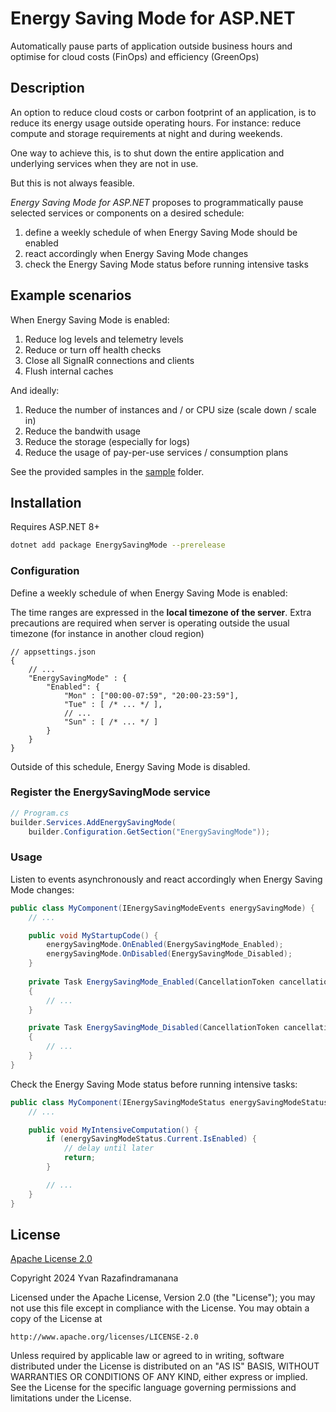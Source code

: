 # Energy Saving Mode for ASP.NET

Automatically pause parts of application outside business hours
and optimise for cloud costs (FinOps) and efficiency (GreenOps)

## Description

An option to reduce cloud costs or carbon footprint of an application, is to reduce
its energy usage outside operating hours. For instance: reduce compute and storage
requirements at night and during weekends.

One way to achieve this, is to shut down the entire application and underlying services
when they are not in use.

But this is not always feasible.

_Energy Saving Mode for ASP.NET_ proposes to programmatically
pause selected services or components on a desired schedule:

1. define a weekly schedule of when Energy Saving Mode should be enabled
2. react accordingly when Energy Saving Mode changes
3. check the Energy Saving Mode status before running intensive tasks

## Example scenarios

When Energy Saving Mode is enabled:

1. Reduce log levels and telemetry levels 
1. Reduce or turn off health checks
1. Close all SignalR connections and clients
1. Flush internal caches

And ideally:

1. Reduce the number of instances and / or CPU size (scale down / scale in)
1. Reduce the bandwith usage 
1. Reduce the storage (especially for logs)
1. Reduce the usage of pay-per-use services / consumption plans

See the provided samples in the [sample](https://github.com/yvzn/dotnet-energy-saving-mode/tree/main/sample) folder.

## Installation

Requires ASP.NET 8+

```bash
dotnet add package EnergySavingMode --prerelease
```

### Configuration

Define a weekly schedule of when Energy Saving Mode is enabled:

The time ranges are expressed in the **local timezone of the server**.
Extra precautions are required when server is operating outside the usual timezone
(for instance in another cloud region)

```jsonc
// appsettings.json
{
    // ...
    "EnergySavingMode" : {
        "Enabled": {
            "Mon" : ["00:00-07:59", "20:00-23:59"],
            "Tue" : [ /* ... */ ],
            // ...
            "Sun" : [ /* ... */ ]
        }
    }
}
```

Outside of this schedule, Energy Saving Mode is disabled.

### Register the EnergySavingMode service

```csharp
// Program.cs
builder.Services.AddEnergySavingMode(
	builder.Configuration.GetSection("EnergySavingMode"));
```

### Usage

Listen to events asynchronously and react accordingly when Energy Saving Mode changes:

```csharp
public class MyComponent(IEnergySavingModeEvents energySavingMode) {
	// ...

	public void MyStartupCode() {
		energySavingMode.OnEnabled(EnergySavingMode_Enabled);
		energySavingMode.OnDisabled(EnergySavingMode_Disabled);
	}
	
	private Task EnergySavingMode_Enabled(CancellationToken cancellationToken)
	{
		// ...
	}

	private Task EnergySavingMode_Disabled(CancellationToken cancellationToken)
	{
		// ...
	}
}
```

Check the Energy Saving Mode status before running intensive tasks:

```csharp
public class MyComponent(IEnergySavingModeStatus energySavingModeStatus) {
	// ...

	public void MyIntensiveComputation() {
		if (energySavingModeStatus.Current.IsEnabled) {
			// delay until later
			return;
		}

		// ...
	}
}
```

## License

[Apache License 2.0](https://choosealicense.com/licenses/apache-2.0/)

Copyright 2024 Yvan Razafindramanana

Licensed under the Apache License, Version 2.0 (the "License");
you may not use this file except in compliance with the License.
You may obtain a copy of the License at

	http://www.apache.org/licenses/LICENSE-2.0

Unless required by applicable law or agreed to in writing, software
distributed under the License is distributed on an "AS IS" BASIS,
WITHOUT WARRANTIES OR CONDITIONS OF ANY KIND, either express or implied.
See the License for the specific language governing permissions and
limitations under the License.

